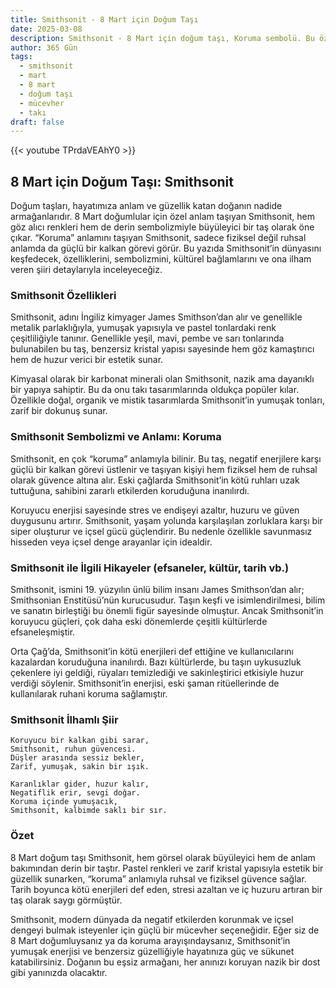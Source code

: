 ```yaml
---
title: Smithsonit - 8 Mart için Doğum Taşı
date: 2025-03-08
description: Smithsonit - 8 Mart için doğum taşı, Koruma sembolü. Bu özel taşın derin anlamını öğrenin.
author: 365 Gün
tags:
  - smithsonit
  - mart
  - 8 mart
  - doğum taşı
  - mücevher
  - takı
draft: false
---
```


{{< youtube TPrdaVEAhY0 >}}

## 8 Mart için Doğum Taşı: Smithsonit

Doğum taşları, hayatımıza anlam ve güzellik katan doğanın nadide armağanlarıdır. 8 Mart doğumlular için özel anlam taşıyan Smithsonit, hem göz alıcı renkleri hem de derin sembolizmiyle büyüleyici bir taş olarak öne çıkar. “Koruma” anlamını taşıyan Smithsonit, sadece fiziksel değil ruhsal anlamda da güçlü bir kalkan görevi görür. Bu yazıda Smithsonit’in dünyasını keşfedecek, özelliklerini, sembolizmini, kültürel bağlamlarını ve ona ilham veren şiiri detaylarıyla inceleyeceğiz.

### Smithsonit Özellikleri

Smithsonit, adını İngiliz kimyager James Smithson’dan alır ve genellikle metalik parlaklığıyla, yumuşak yapısıyla ve pastel tonlardaki renk çeşitliliğiyle tanınır. Genellikle yeşil, mavi, pembe ve sarı tonlarında bulunabilen bu taş, benzersiz kristal yapısı sayesinde hem göz kamaştırıcı hem de huzur verici bir estetik sunar.

Kimyasal olarak bir karbonat minerali olan Smithsonit, nazik ama dayanıklı bir yapıya sahiptir. Bu da onu takı tasarımlarında oldukça popüler kılar. Özellikle doğal, organik ve mistik tasarımlarda Smithsonit’in yumuşak tonları, zarif bir dokunuş sunar.

### Smithsonit Sembolizmi ve Anlamı: Koruma

Smithsonit, en çok “koruma” anlamıyla bilinir. Bu taş, negatif enerjilere karşı güçlü bir kalkan görevi üstlenir ve taşıyan kişiyi hem fiziksel hem de ruhsal olarak güvence altına alır. Eski çağlarda Smithsonit’in kötü ruhları uzak tuttuğuna, sahibini zararlı etkilerden koruduğuna inanılırdı.

Koruyucu enerjisi sayesinde stres ve endişeyi azaltır, huzuru ve güven duygusunu artırır. Smithsonit, yaşam yolunda karşılaşılan zorluklara karşı bir siper oluşturur ve içsel gücü güçlendirir. Bu nedenle özellikle savunmasız hisseden veya içsel denge arayanlar için idealdir.

### Smithsonit ile İlgili Hikayeler (efsaneler, kültür, tarih vb.)

Smithsonit, ismini 19. yüzyılın ünlü bilim insanı James Smithson’dan alır; Smithsonian Enstitüsü’nün kurucusudur. Taşın keşfi ve isimlendirilmesi, bilim ve sanatın birleştiği bu önemli figür sayesinde olmuştur. Ancak Smithsonit’in koruyucu güçleri, çok daha eski dönemlerde çeşitli kültürlerde efsaneleşmiştir.

Orta Çağ’da, Smithsonit’in kötü enerjileri def ettiğine ve kullanıcılarını kazalardan koruduğuna inanılırdı. Bazı kültürlerde, bu taşın uykusuzluk çekenlere iyi geldiği, rüyaları temizlediği ve sakinleştirici etkisiyle huzur verdiği söylenir. Smithsonit’in enerjisi, eski şaman ritüellerinde de kullanılarak ruhani koruma sağlamıştır.

### Smithsonit İlhamlı Şiir

```
Koruyucu bir kalkan gibi sarar,
Smithsonit, ruhun güvencesi.
Düşler arasında sessiz bekler,
Zarif, yumuşak, sakin bir ışık.

Karanlıklar gider, huzur kalır,
Negatiflik erir, sevgi doğar.
Koruma içinde yumuşacık,
Smithsonit, kalbimde saklı bir sır.
```

### Özet

8 Mart doğum taşı Smithsonit, hem görsel olarak büyüleyici hem de anlam bakımından derin bir taştır. Pastel renkleri ve zarif kristal yapısıyla estetik bir güzellik sunarken, “koruma” anlamıyla ruhsal ve fiziksel güvence sağlar. Tarih boyunca kötü enerjileri def eden, stresi azaltan ve iç huzuru artıran bir taş olarak saygı görmüştür.

Smithsonit, modern dünyada da negatif etkilerden korunmak ve içsel dengeyi bulmak isteyenler için güçlü bir mücevher seçeneğidir. Eğer siz de 8 Mart doğumluysanız ya da koruma arayışındaysanız, Smithsonit’in yumuşak enerjisi ve benzersiz güzelliğiyle hayatınıza güç ve sükunet katabilirsiniz. Doğanın bu eşsiz armağanı, her anınızı koruyan nazik bir dost gibi yanınızda olacaktır.